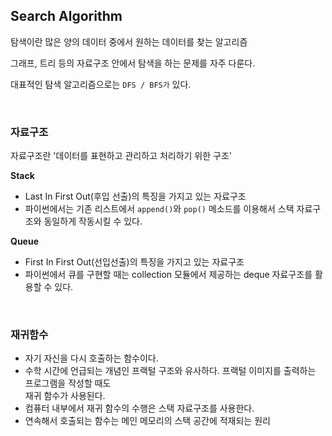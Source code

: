## Search Algorithm

탐색이란 많은 양의 데이터 중에서 원하는 데이터를 찾는 알고리즘

그래프, 트리 등의 자료구조 안에서 탐색을 하는 문제를 자주 다룬다.

대표적인 탐색 알고리즘으로는 `DFS / BFS가` 있다.

<br>

### 자료구조

자료구조란 '데이터를 표현하고 관리하고 처리하기 위한 구조'

**Stack**
* Last In First Out(후입 선출)의 특징을 가지고 있는 자료구조
* 파이썬에서는 기존 리스트에서 `append()`와 `pop()` 메소드를 이용해서 스택 자료구조와 동일하게 작동시킬 수 있다.

**Queue**
* First In First Out(선입선출)의 특징을 가지고 있는 자료구조
* 파이썬에서 큐를 구현할 때는 collection 모듈에서 제공하는 deque 자료구조를 활용할 수 있다.
  
<br>

### 재귀함수
* 자기 자신을 다시 호출하는 함수이다.
* 수학 시간에 언급되는 개념인 프랙털 구조와 유사하다. 프랙털 이미지를 출력하는 프로그램을 작성할 때도 <br>
  재귀 함수가 사용된다.
* 컴퓨터 내부에서 재귀 함수의 수행은 스택 자료구조를 사용한다.
* 연속해서 호출되는 함수는 메인 메모리의 스택 공간에 적재되는 원리
  

